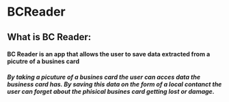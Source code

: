 # BCReader

## What is BC Reader: 

#### BC Reader is an app that allows the user to save data extracted from a picutre of a busines card

##### By taking a picuture of a busines card the user can acces data the business card has. By saving this data on the form of a local contanct the user can forget about the phisical busines card getting lost or damage. 
